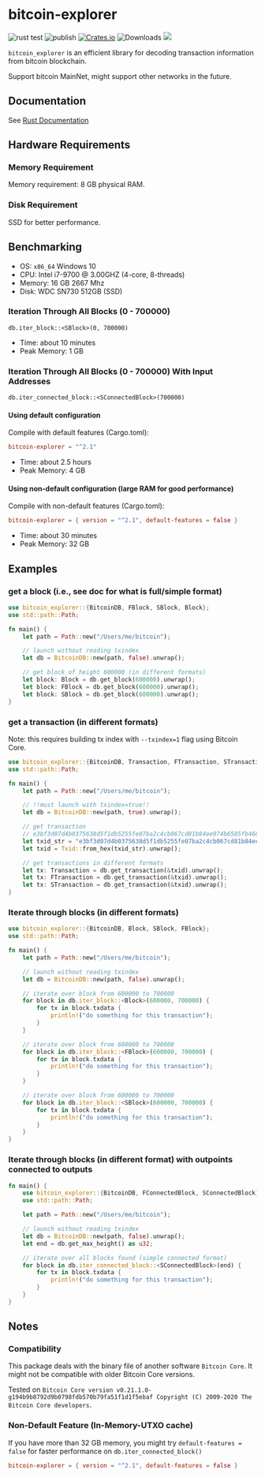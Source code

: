 # bitcoin-explorer

![rust test](https://github.com/Congyuwang/Rusty-Bitcoin-Explorer/actions/workflows/rust.yml/badge.svg)
![publish](https://github.com/Congyuwang/Rusty-Bitcoin-Explorer/actions/workflows/publish.yml/badge.svg)
[![Crates.io](https://img.shields.io/crates/v/bitcoin-explorer.svg)](https://crates.io/crates/bitcoin-explorer/)
![Downloads](https://img.shields.io/crates/d/bitcoin-explorer)
[![](https://tokei.rs/b1/github/Congyuwang/Rusty-Bitcoin-Explorer)](https://github.com/Congyuwang/Rusty-Bitcoin-Explorer)

`bitcoin_explorer` is an efficient library for decoding transaction information from
bitcoin blockchain.

Support bitcoin MainNet, might support other networks in the future.

## Documentation

See [Rust Documentation](https://docs.rs/bitcoin-explorer/)

## Hardware Requirements

### Memory Requirement
Memory requirement: 8 GB physical RAM.

### Disk Requirement
SSD for better performance.

## Benchmarking

- OS: `x86_64` Windows 10
- CPU: Intel i7-9700 @ 3.00GHZ (4-core, 8-threads)
- Memory: 16 GB 2667 Mhz
- Disk: WDC SN730 512GB (SSD)

### Iteration Through All Blocks (0 - 700000)
```
db.iter_block::<SBlock>(0, 700000)
``` 
- Time: about 10 minutes
- Peak Memory: 1 GB

### Iteration Through All Blocks (0 - 700000) With Input Addresses 
```
db.iter_connected_block::<SConnectedBlock>(700000)
```
#### Using default configuration

Compile with default features (Cargo.toml):
```toml
bitcoin-explorer = "^2.1"
```

- Time: about 2.5 hours
- Peak Memory: 4 GB

#### Using non-default configuration (large RAM for good performance)

Compile with non-default features (Cargo.toml):
```toml
bitcoin-explorer = { version = "^2.1", default-features = false }
```
- Time: about 30 minutes
- Peak Memory: 32 GB

## Examples

### get a block (i.e., see doc for what is full/simple format)

```rust
use bitcoin_explorer::{BitcoinDB, FBlock, SBlock, Block};
use std::path::Path;

fn main() {
    let path = Path::new("/Users/me/bitcoin");

    // launch without reading txindex
    let db = BitcoinDB::new(path, false).unwrap();

    // get block of height 600000 (in different formats)
    let block: Block = db.get_block(600000).unwrap();
    let block: FBlock = db.get_block(600000).unwrap();
    let block: SBlock = db.get_block(600000).unwrap();
}
```

### get a transaction (in different formats)

Note: this requires building tx index with `--txindex=1` flag using Bitcoin Core.

```rust
use bitcoin_explorer::{BitcoinDB, Transaction, FTransaction, STransaction, Txid, FromHex};
use std::path::Path;

fn main() {
    let path = Path::new("/Users/me/bitcoin");

    // !!must launch with txindex=true!!
    let db = BitcoinDB::new(path, true).unwrap();

    // get transaction
    // e3bf3d07d4b0375638d5f1db5255fe07ba2c4cb067cd81b84ee974b6585fb468
    let txid_str = "e3bf3d07d4b0375638d5f1db5255fe07ba2c4cb067cd81b84ee974b6585fb468";
    let txid = Txid::from_hex(txid_str).unwrap();

    // get transactions in different formats
    let tx: Transaction = db.get_transaction(&txid).unwrap();
    let tx: FTransaction = db.get_transaction(&txid).unwrap();
    let tx: STransaction = db.get_transaction(&txid).unwrap();
}
```

### Iterate through blocks (in different formats)

```rust
use bitcoin_explorer::{BitcoinDB, Block, SBlock, FBlock};
use std::path::Path;

fn main() {
    let path = Path::new("/Users/me/bitcoin");

    // launch without reading txindex
    let db = BitcoinDB::new(path, false).unwrap();

    // iterate over block from 600000 to 700000
    for block in db.iter_block::<Block>(600000, 700000) {
        for tx in block.txdata {
            println!("do something for this transaction");
        }
    }

    // iterate over block from 600000 to 700000
    for block in db.iter_block::<FBlock>(600000, 700000) {
        for tx in block.txdata {
            println!("do something for this transaction");
        }
    }

    // iterate over block from 600000 to 700000
    for block in db.iter_block::<SBlock>(600000, 700000) {
        for tx in block.txdata {
            println!("do something for this transaction");
        }
    }
}
```

### Iterate through blocks (in different format) with outpoints connected to outputs

```rust
fn main() {
    use bitcoin_explorer::{BitcoinDB, FConnectedBlock, SConnectedBlock};
    use std::path::Path;

    let path = Path::new("/Users/me/bitcoin");

    // launch without reading txindex
    let db = BitcoinDB::new(path, false).unwrap();
    let end = db.get_max_height() as u32;

    // iterate over all blocks found (simple connected format)
    for block in db.iter_connected_block::<SConnectedBlock>(end) {
        for tx in block.txdata {
            println!("do something for this transaction");
        }
    }
}
```

## Notes

### Compatibility

This package deals with the binary file of another software `Bitcoin Core`.
It might not be compatible with older Bitcoin Core versions.

Tested on
`Bitcoin Core version v0.21.1.0-g194b9b8792d9b0798fdb570b79fa51f1d1f5ebaf
Copyright (C) 2009-2020 The Bitcoin Core developers`.

### Non-Default Feature (In-Memory-UTXO cache)

If you have more than 32 GB memory, you might try `default-features = false`
for faster performance on `db.iter_connected_block()`
```toml
bitcoin-explorer = { version = "^2.1", default-features = false }
```
